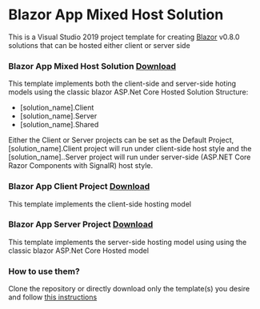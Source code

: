 # Blazor App Mixed Host Solution
This is a Visual Studio 2019 project template for creating [Blazor](http://blazor.net) v0.8.0 solutions that can be hosted either client or server side


### Blazor App Mixed Host Solution [Download](https://github.com/Pegazux/Blazor-App-Mixed-Host-Solution/blob/master/Blazor%20App%20Mixed%20Host%20Solution/Blazor%20App%20Mixed%20Host%20Solution.zip?raw=true)

This template implements both the client-side and server-side hoting models using the classic blazor ASP.Net Core Hosted Solution Structure:

- [solution_name].Client
- [solution_name].Server
- [solution_name].Shared

Either the Client or Server projects can be set as the Default Project, [solution_name].Client project will run under client-side host style and the [solution_name]..Server project will run under server-side (ASP.NET Core Razor Components with SignalR) host style.


### Blazor App Client Project [Download](https://github.com/Pegazux/Blazor-App-Mixed-Host-Solution/blob/master/Blazor%20App%20Client%20Project/Blazor%20App%20Client%20Project.zip?raw=true)

This template implements the client-side hosting model


### Blazor App Server Project [Download](https://github.com/Pegazux/Blazor-App-Mixed-Host-Solution/blob/master/Blazor%20App%20Server%20Project/Blazor%20App%20Server%20Project.zip?raw=true)

This template implements the server-side hosting model using using the classic blazor ASP.Net Core Hosted model


### How to use them?

Clone the repository or directly download only the template(s) you desire and follow [this instructions](https://docs.microsoft.com/en-us/visualstudio/ide/how-to-locate-and-organize-project-and-item-templates?view=vs-2019#user-templates)
